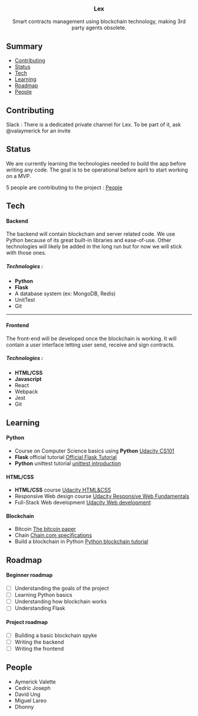 
<p align="center">
    <img src="https://i.imgur.com/m1X6VoA.png" alt="" >

  <h3 align="center">Lex</h3>

  <p align="center">
    Smart contracts management using blockchain technology, making 3rd party agents obsolete. 
</p>


## Summary

- [Contributing](#contributing)
- [Status](#status)
- [Tech](#tech)
- [Learning](#learning)
- [Roadmap](#roadmap)
- [People](#people)

## Contributing

Slack : There is a dedicated private channel for Lex. To be part of it, ask @valaymerick for an invite



## Status

We are currently learning the technologies needed to build the app before writing any code. The goal is to be operational before april to start working on a MVP.

5 people are contributing to the project :  [People](#people)

## Tech

#### Backend 
The backend will contain blockchain and server related code. We use Python because of its great built-in libraries and ease-of-use. 
Other technologies will likely be added in the long run but for now we will stick with those ones.

##### Technologies :

 - **Python**
 - **Flask**
 - A database system (ex: MongoDB, Redis)
 - UnitTest
 - Git



---

#### Frontend
The front-end will be developed once the blockchain is working. It will contain a user interface letting user send, receive and sign contracts.

##### Technologies  :

 - **HTML/CSS**
 - **Javascript**
 - React
 - Webpack
 - Jest
 - Git

## Learning
#### Python

 - Course on Computer Science basics using **Python**  [Udacity CS101](https://eu.udacity.com/course/intro-to-computer-science--cs101)
 -  **Flask** official tutorial [Official Flask Tutorial](http://flask.pocoo.org/docs/0.12/tutorial/)
 - **Python** unittest tutorial [unittest introduction](http://pythontesting.net/framework/unittest/unittest-introduction/)


#### HTML/CSS

 - **HTML/CSS** course  [Udacity HTML&CSS](https://in.udacity.com/course/intro-to-html-and-css--ud304)
 - Responsive Web design course [Udacity Responsive Web Fundamentals](https://eu.udacity.com/course/responsive-web-design-fundamentals--ud893)
 - Full-Stack Web development [Udacity Web development](https://in.udacity.com/course/web-development--cs253)


#### Blockchain

- Bitcoin [The bitcoin paper](https://bitcoin.org/bitcoin.pdf)
- Chain [Chain.com specifications](https://chain.com/docs/1.2/protocol/specifications/blockchain#introduction)
- Build a blockchain in Python [Python blockchain tutorial](https://hackernoon.com/learn-blockchains-by-building-one-117428612f46)

## Roadmap 
#### Beginner roadmap
* [ ] Understanding the goals of the project
* [ ] Learning Python basics
* [ ] Understanding how blockchain works
* [ ] Understanding Flask

#### Project roadmap 
* [ ] Building a basic blockchain spyke
* [ ] Writing the backend
* [ ] Writing the frontend

## People
- Aymerick Valette 
- Cedric Joseph
- David Ung
- Miguel Lareo
- Dhonny 